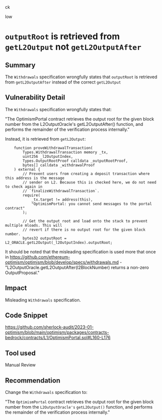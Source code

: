 ck

low

# `outputRoot` is retrieved from `getL2Output` not `getL2OutputAfter`

## Summary
 
The `Withdrawals` specification wrongfully states that `outputRoot` is retrieved from `getL2OutputAfter` instead of the correct `getL2Output` 

## Vulnerability Detail

The `Withdrawals` specification wrongfully states that:

"The OptimismPortal contract retrieves the output root for the given block number from the L2OutputOracle's getL2OutputAfter() function, and performs the remainder of the verification process internally."

Instead, it is retrieved from `getL2Output`:

```solidity
    function proveWithdrawalTransaction(
        Types.WithdrawalTransaction memory _tx,
        uint256 _l2OutputIndex,
        Types.OutputRootProof calldata _outputRootProof,
        bytes[] calldata _withdrawalProof
    ) external {
        // Prevent users from creating a deposit transaction where this address is the message
        // sender on L2. Because this is checked here, we do not need to check again in
        // `finalizeWithdrawalTransaction`.
        require(
            _tx.target != address(this),
            "OptimismPortal: you cannot send messages to the portal contract"
        );

        // Get the output root and load onto the stack to prevent multiple mloads. This will
        // revert if there is no output root for the given block number.
        bytes32 outputRoot = L2_ORACLE.getL2Output(_l2OutputIndex).outputRoot;
```

It should be noted that the misleading specification is used more that once in https://github.com/ethereum-optimism/optimism/blob/develop/specs/withdrawals.md - "L2OutputOracle.getL2OutputAfter(l2BlockNumber) returns a non-zero OutputProposal."

## Impact

Misleading `Withdrawals` specification.

## Code Snippet

https://github.com/sherlock-audit/2023-01-optimism/blob/main/optimism/packages/contracts-bedrock/contracts/L1/OptimismPortal.sol#L160-L176

## Tool used

Manual Review

## Recommendation

Change the `Withdrawals` specification to:

"The `OptimismPortal` contract retrieves the output root for the given block number from the `L2OutputOracle's` `getL2Output()` function, and performs the remainder of the verification process internally." 
